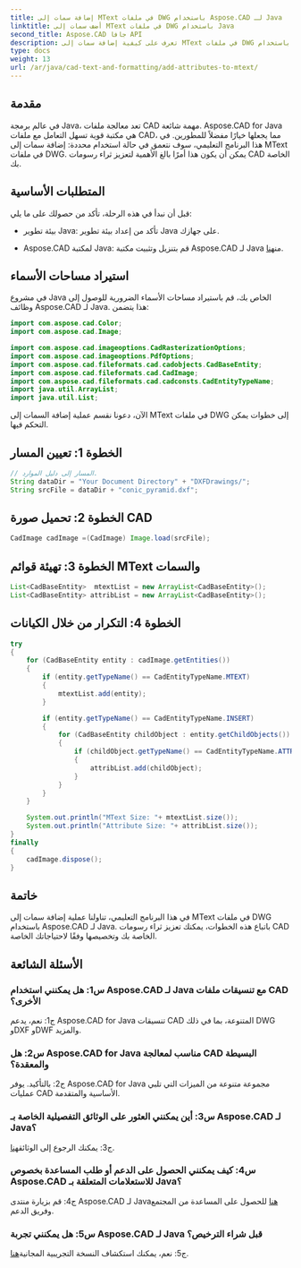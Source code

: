 ```yaml
---
title: إضافة سمات إلى MText في ملفات DWG باستخدام Aspose.CAD لـ Java
linktitle: أضف سمات إلى MText في ملفات DWG باستخدام Java
second_title: Aspose.CAD جافا API
description: تعرف على كيفية إضافة سمات إلى MText في ملفات DWG باستخدام Aspose.CAD لـ Java. ارتقِ برسومات CAD الخاصة بك باستخدام هذا الدليل المفصّل خطوة بخطوة.
type: docs
weight: 13
url: /ar/java/cad-text-and-formatting/add-attributes-to-mtext/
---
```

## مقدمة

في عالم برمجة Java، تعد معالجة ملفات CAD مهمة شائعة. Aspose.CAD for Java هي مكتبة قوية تسهل التعامل مع ملفات CAD، مما يجعلها خيارًا مفضلاً للمطورين. في هذا البرنامج التعليمي، سوف نتعمق في حالة استخدام محددة: إضافة سمات إلى MText في ملفات DWG. يمكن أن يكون هذا أمرًا بالغ الأهمية لتعزيز ثراء رسومات CAD الخاصة بك.

## المتطلبات الأساسية

قبل أن نبدأ في هذه الرحلة، تأكد من حصولك على ما يلي:

- بيئة تطوير Java: تأكد من إعداد بيئة تطوير Java على جهازك.

- Aspose.CAD لمكتبة Java: قم بتنزيل وتثبيت مكتبة Aspose.CAD لـ Java من[هنا](https://releases.aspose.com/cad/java/).

## استيراد مساحات الأسماء

في مشروع Java الخاص بك، قم باستيراد مساحات الأسماء الضرورية للوصول إلى وظائف Aspose.CAD لـ Java. هذا يتضمن:

```java
import com.aspose.cad.Color;
import com.aspose.cad.Image;

import com.aspose.cad.imageoptions.CadRasterizationOptions;
import com.aspose.cad.imageoptions.PdfOptions;
import com.aspose.cad.fileformats.cad.cadobjects.CadBaseEntity;
import com.aspose.cad.fileformats.cad.CadImage;
import com.aspose.cad.fileformats.cad.cadconsts.CadEntityTypeName;
import java.util.ArrayList;
import java.util.List;
```

الآن، دعونا نقسم عملية إضافة السمات إلى MText في ملفات DWG إلى خطوات يمكن التحكم فيها.

## الخطوة 1: تعيين المسار

```java
// المسار إلى دليل الموارد.
String dataDir = "Your Document Directory" + "DXFDrawings/";
String srcFile = dataDir + "conic_pyramid.dxf";
```

## الخطوة 2: تحميل صورة CAD

```java
CadImage cadImage =(CadImage) Image.load(srcFile);
```

## الخطوة 3: تهيئة قوائم MText والسمات

```java
List<CadBaseEntity>  mtextList = new ArrayList<CadBaseEntity>();
List<CadBaseEntity> attribList = new ArrayList<CadBaseEntity>();
```

## الخطوة 4: التكرار من خلال الكيانات

```java
try
{
    for (CadBaseEntity entity : cadImage.getEntities())
    {
        if (entity.getTypeName() == CadEntityTypeName.MTEXT)
        {
            mtextList.add(entity);
        }

        if (entity.getTypeName() == CadEntityTypeName.INSERT)
        {
            for (CadBaseEntity childObject : entity.getChildObjects())
            {
                if (childObject.getTypeName() == CadEntityTypeName.ATTRIB)
                {
                    attribList.add(childObject);
                }
            }
        }
    }

    System.out.println("MText Size: "+ mtextList.size());
    System.out.println("Attribute Size: "+ attribList.size());
}
finally
{
    cadImage.dispose();
}
```

## خاتمة

في هذا البرنامج التعليمي، تناولنا عملية إضافة سمات إلى MText في ملفات DWG باستخدام Aspose.CAD لـ Java. باتباع هذه الخطوات، يمكنك تعزيز ثراء رسومات CAD الخاصة بك وتخصيصها وفقًا لاحتياجاتك الخاصة.

## الأسئلة الشائعة

### س1: هل يمكنني استخدام Aspose.CAD لـ Java مع تنسيقات ملفات CAD الأخرى؟

ج1: نعم، يدعم Aspose.CAD for Java تنسيقات CAD المتنوعة، بما في ذلك DWG وDXF وDWF والمزيد.

### س2: هل Aspose.CAD for Java مناسب لمعالجة CAD البسيطة والمعقدة؟

ج2: بالتأكيد. يوفر Aspose.CAD for Java مجموعة متنوعة من الميزات التي تلبي عمليات CAD الأساسية والمتقدمة.

### س3: أين يمكنني العثور على الوثائق التفصيلية الخاصة بـ Aspose.CAD لـ Java؟

ج3: يمكنك الرجوع إلى الوثائق[هنا](https://reference.aspose.com/cad/java/).

### س4: كيف يمكنني الحصول على الدعم أو طلب المساعدة بخصوص Aspose.CAD للاستعلامات المتعلقة بـ Java؟

 ج4: قم بزيارة منتدى Aspose.CAD لـ Java[هنا](https://forum.aspose.com/c/cad/19) للحصول على المساعدة من المجتمع وفريق الدعم.

### س5: هل يمكنني تجربة Aspose.CAD لـ Java قبل شراء الترخيص؟

 ج5: نعم، يمكنك استكشاف النسخة التجريبية المجانية[هنا](https://releases.aspose.com/).
